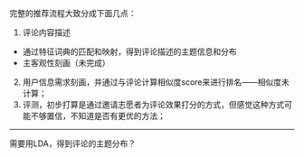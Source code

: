 完整的推荐流程大致分成下面几点：
1. 评论内容描述
- 通过特征词典的匹配和映射，得到评论描述的主题信息和分布
- 主客观性刻画（未完成）
2. 用户信息需求刻画，并通过与评论计算相似度score来进行排名——相似度未计算；
3. 评测，初步打算是通过邀请志愿者为评论效果打分的方式，但感觉这种方式可能不够置信，不知道是否有更优的方法；

---
需要用LDA，得到评论的主题分布？
